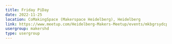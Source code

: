 ```yaml
---
title: Friday PiDay
date: 2022-11-25
location: CoMakingSpace (Makerspace Heidelberg), Heidelberg
link: https://www.meetup.com/Heidelberg-Makers-Meetup/events/mkbgrsydcpbhc/
usergroup: makershd
type: usergroup
---
```

